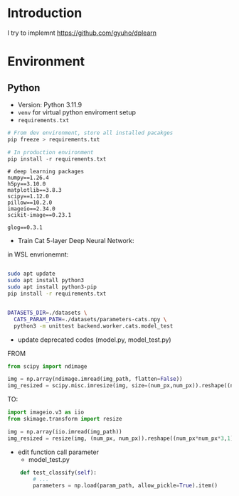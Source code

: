 # Introduction

I try to implemnt https://github.com/gyuho/dplearn

# Environment

## Python

- Version: Python 3.11.9
- `venv` for virtual python enviroment setup
- `requirements.txt`

```python
# From dev environment, store all installed pacakges
pip freeze > requirements.txt

# In production environment
pip install -r requirements.txt
```

```
# deep learning packages
numpy==1.26.4
h5py==3.10.0
matplotlib==3.8.3
scipy==1.12.0
pillow==10.2.0
imageio==2.34.0
scikit-image==0.23.1

glog==0.3.1
```


- Train Cat 5-layer Deep Neural Network:

in WSL envrionemnt:

```sh

sudo apt update
sudo apt install python3
sudo apt install python3-pip
pip install -r requirements.txt


DATASETS_DIR=./datasets \
  CATS_PARAM_PATH=./datasets/parameters-cats.npy \
  python3 -m unittest backend.worker.cats.model_test
```



- update deprecated codes (model.py, model_test.py)

FROM

```python
from scipy import ndimage

img = np.array(ndimage.imread(img_path, flatten=False))
img_resized = scipy.misc.imresize(img, size=(num_px,num_px)).reshape((num_px*num_px*3,1))

```

TO:

```python
import imageio.v3 as iio
from skimage.transform import resize

img = np.array(iio.imread(img_path))
img_resized = resize(img, (num_px, num_px)).reshape((num_px*num_px*3,1))
```


- edit function call parameter
  - model_test.py


```python
    def test_classify(self):
        # ...
        parameters = np.load(param_path, allow_pickle=True).item()
```


